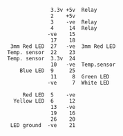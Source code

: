 



                  3.3v +5v  Relay
                  2    +5v 
                  3    -ve  Relay
                  4     14  Relay
                 -ve    15
                  17    18
     3mm Red LED  27   -ve  3mm Red LED
    Temp. sensor  22    23
    Temp. sensor  3.3v  24
                  10   -ve  Temp.sensor
        Blue LED  9     25
                  11     8  Green LED
                 -ve     7  White LED
                 
         Red LED  5    -ve
      Yellow LED  6     12
                  13   -ve
                  19    16
                  26    20
     LED ground  -ve    21


